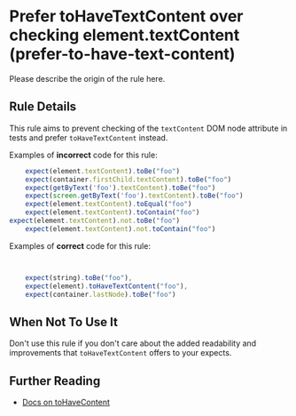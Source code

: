 # Prefer toHaveTextContent over checking element.textContent (prefer-to-have-text-content)

Please describe the origin of the rule here.

## Rule Details

This rule aims to prevent checking of the `textContent` DOM node attribute in tests and prefer `toHaveTextContent` instead.

Examples of **incorrect** code for this rule:

```js
    expect(element.textContent).toBe("foo")
    expect(container.firstChild.textContent).toBe("foo")
    expect(getByText('foo').textContent).toBe("foo")
    expect(screen.getByText('foo').textContent).toBe("foo")
    expect(element.textContent).toEqual("foo")
    expect(element.textContent).toContain("foo")
expect(element.textContent).not.toBe("foo")
    expect(element.textContent).not.toContain("foo")

```

Examples of **correct** code for this rule:

```js


    expect(string).toBe("foo"),
    expect(element).toHaveTextContent("foo"),
    expect(container.lastNode).toBe("foo")

```

## When Not To Use It

Don't use this rule if you don't care about the added readability and improvements that `toHaveTextContent` offers to your expects.

## Further Reading

* [Docs on toHaveContent](https://github.com/testing-library/jest-dom#tohavetextcontent)
